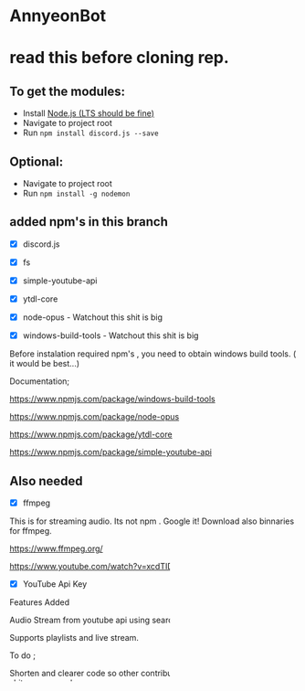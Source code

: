 # AnnyeonBot
# read this before cloning rep.
## To get the modules:
- Install [Node.js (LTS should be fine)](https://nodejs.org/en/)
- Navigate to project root
- Run `npm install discord.js --save`

## Optional:
- Navigate to project root
- Run `npm install -g nodemon`







## added npm's in this branch

- [x] discord.js
- [x] fs
- [x] simple-youtube-api
- [x] ytdl-core
- [x] node-opus - Watchout this shit is big
- [x] windows-build-tools - Watchout this shit is big



Before instalation required npm's , you need to obtain windows build tools. ( it would be best...)


Documentation;

https://www.npmjs.com/package/windows-build-tools

https://www.npmjs.com/package/node-opus

https://www.npmjs.com/package/ytdl-core

https://www.npmjs.com/package/simple-youtube-api


## Also needed

- [x] ffmpeg 

This is for streaming audio. Its not npm . Google it!
Download also binnaries for ffmpeg.

https://www.ffmpeg.org/

https://www.youtube.com/watch?v=xcdTIDHm4KM

- [x] YouTube Api Key 







Features Added


Audio Stream from youtube api using search or direct link.

Supports playlists and live stream.


To do ;


Shorten and clearer code so other contributors will maybe understand this shity source code.


simple pause,resume


Local mp3 files streaming.

current config.json looks like this;


{

      "token": "   ",
      "prefix":"  ",
      "youtube_api_key":"   "
}